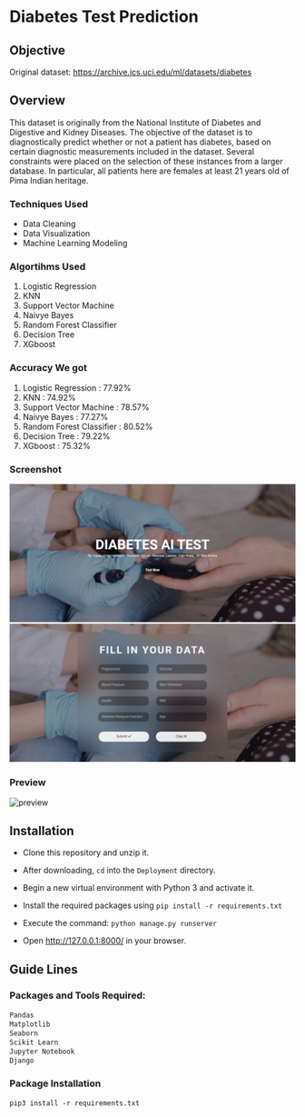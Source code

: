 # Diabetes Test Prediction

## Objective

Original dataset:  https://archive.ics.uci.edu/ml/datasets/diabetes

## Overview
This dataset is originally from the National Institute of Diabetes and Digestive and Kidney Diseases. The objective of the dataset is to diagnostically predict whether or not a patient has diabetes, based on certain diagnostic measurements included in the dataset. Several constraints were placed on the selection of these instances from a larger database. In particular, all patients here are females at least 21 years old of Pima Indian heritage.


### Techniques Used

- Data Cleaning
- Data Visualization
- Machine Learning Modeling

### Algortihms Used

1. Logistic Regression
2. KNN
3. Support Vector Machine
4. Naivye Bayes
5. Random Forest Classifier
6. Decision Tree
7. XGboost

### Accuracy We got

1. Logistic Regression		: 77.92%
2. KNN						: 74.92%
3. Support Vector Machine	: 78.57%
4. Naivye Bayes				: 77.27%
5. Random Forest Classifier	: 80.52%
6. Decision Tree			: 79.22%
7. XGboost					: 75.32%



### Screenshot
![home](https://github.com/AbdoAarab/Diabetes-Ai-Test/blob/main/media/home.png)
![form](https://github.com/AbdoAarab/Diabetes-Ai-Test/blob/main/media/form.png)

### Preview
![preview](https://github.com/AbdoAarab/Diabetes-Ai-Test/blob/main/media/signin-Preview.gif)

## Installation
- Clone this repository and unzip it.

- After downloading, `cd` into the `Deployment` directory.

- Begin a new virtual environment with Python 3 and activate it.

- Install the required packages using 
   `pip install -r requirements.txt`

- Execute the command:
   `python manage.py runserver`

- Open http://127.0.0.1:8000/ in your browser.

## Guide Lines 

### Packages and Tools Required:
```
Pandas 
Matplotlib
Seaborn
Scikit Learn
Jupyter Notebook
Django
```
### Package Installation
```
pip3 install -r requirements.txt
```
